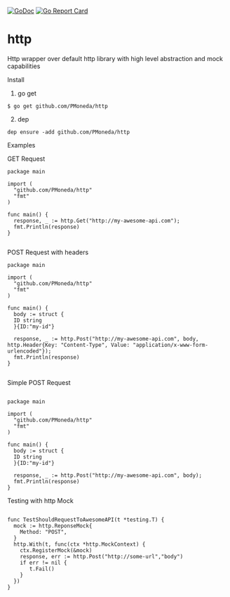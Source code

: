 [![GoDoc](https://godoc.org/github.com/PMoneda/http?status.svg)](https://godoc.org/github.com/PMoneda/http)
[![Go Report Card](https://goreportcard.com/badge/github.com/PMoneda/http)](https://goreportcard.com/report/github.com/PMoneda/http)
# http
Http wrapper over default http library with high level abstraction and mock capabilities


Install
1) go get
```shell
$ go get github.com/PMoneda/http
```
2) dep
```shell
dep ensure -add github.com/PMoneda/http
```

Examples

GET Request

```golang
package main

import (
  "github.com/PMoneda/http"
  "fmt"
)

func main() {
  response, _ := http.Get("http://my-awesome-api.com");
  fmt.Println(response)
}


```

POST Request with headers

```golang
package main

import (
  "github.com/PMoneda/http"
  "fmt"
)

func main() {
  body := struct {
  ID string
  }{ID:"my-id"}

  response, _ := http.Post("http://my-awesome-api.com", body, http.Header{Key: "Content-Type", Value: "application/x-www-form-urlencoded"});
  fmt.Println(response)
}


```
Simple POST Request
```golang

package main

import (
  "github.com/PMoneda/http"
  "fmt"
)

func main() {
  body := struct {
  ID string
  }{ID:"my-id"}

  response, _ := http.Post("http://my-awesome-api.com", body);
  fmt.Println(response)
}

```

Testing with http Mock
```golang

func TestShouldRequestToAwesomeAPI(t *testing.T) {
  mock := http.ReponseMock{
    Method: "POST",
  }
  http.With(t, func(ctx *http.MockContext) {
    ctx.RegisterMock(&mock)
    response, err := http.Post("http://some-url","body")
    if err != nil {
       t.Fail()
    }
  })
}

```
